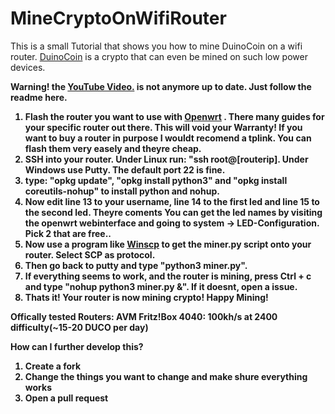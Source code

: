 # MineCryptoOnWifiRouter
 
 
 This is a small Tutorial that shows you how to mine DuinoCoin on a wifi router.  <a href="https://duinocoin.com">DuinoCoin</a> is a crypto that can even be mined on such low power devices.
 
 <b>Warning! the <a href="https://www.youtube.com/watch?v=n1P3cpXcubQ" target="_blank">YouTube Video.</a> is not anymore up to date. Just follow the readme here.<b>
 
1. Flash the router you want to use with  <a href="https://openwrt.org">Openwrt</a> . There many guides for your specific router out there. This will void your Warranty!
 If you want to buy a router in purpose I wouldt recomend a tplink. You can flash them very easely and theyre cheap.
2. SSH into your router. Under Linux run: "ssh root@[routerip]. Under Windows use Putty. The default port 22 is fine.
3. type: "opkg update", "opkg install python3" and "opkg install coreutils-nohup" to install python and nohup.
4. Now edit line 13 to your username, line 14 to the first led and line 15 to the second led. Theyre coments You can get the led names by visiting the openwrt webinterface and going to system -> LED-Configuration. Pick 2 that are free..
5. Now use a program like <a href="https://winscp.net/eng/download.php">Winscp</a> to get the miner.py script onto your router. Select SCP as protocol.
6. Then go back to putty and type "python3 miner.py".
7. If everything seems to work, and the router is mining, press Ctrl + c and type "nohup python3 miner.py &". If it doesnt, open a issue.
8. Thats it! Your router is now mining crypto! Happy Mining!

Offically tested Routers:
AVM Fritz!Box 4040: 100kh/s at 2400 difficulty(~15-20 DUCO per day)

How can I further develop this?
1. Create a fork
2. Change the things you want to change and make shure everything works
3. Open a pull request
